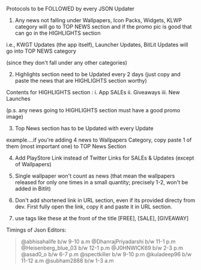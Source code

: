  Protocols to be FOLLOWED by every JSON Updater 

1. Any news not falling under Wallpapers, Icon Packs, Widgets, KLWP category will go to TOP NEWS section and if the promo pic is good that can go in the HIGHLIGHTS section

i.e., KWGT Updates (the app itself), Launcher Updates, BitLit Updates will go into TOP NEWS category

(since they don't fall under any other categories)



2. Highlights section need to be Updated every 2 days (just copy and paste the news that are HIGHLIGHTS section worthy)

Contents for HIGHLIGHTS section :
i. App SALEs
ii. Giveaways
iii. New Launches

(p.s. any news going to HIGHLIGHTS section must have a good promo image)



3. Top News section has to be Updated with every Update

example....if you're adding 4 news to Wallpapers Category, copy paste 1 of them (most important one) to TOP News Section


4. Add PlayStore Link instead of Twitter Links for SALEs & Updates (except of Wallpapers)


5. Single wallpaper won't count as news (that mean the wallpapers released for only one times in a small quantity; precisely 1-2, won't be added in Bitlit)

6. Don't add shortened link in URL section, even if its provided directy from dev.
   First fully open the link, copy it and paste it in URL section.

7. use tags like these at the front of the title
[FREE], [SALE], [GIVEAWAY]


Timings of Json Editors: 

> @abhisahalife b/w 9-10 a.m
> @DhanrajPriyadarshi b/w 11-1 p.m
> @Heisenberg_blue_03 b/w 12-1 p.m
> @J0HNWICK69 b/w 2-3 p.m
> @asad0_o b/w 6-7 p.m
> @spectkiller b/w 9-10 p.m
> @kuladeep96 b/w 11-12 a.m
> @subham2888 b/w 1-3 a.m


